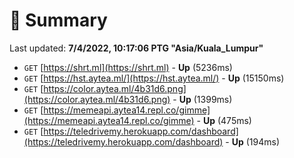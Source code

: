 # 📖 Summary
Last updated: **7/4/2022, 10:17:06 PTG "Asia/Kuala_Lumpur"**

- `GET` [https://shrt.ml](https://shrt.ml) - **Up** (5236ms)
- `GET` [https://hst.aytea.ml/](https://hst.aytea.ml/) - **Up** (15150ms)
- `GET` [https://color.aytea.ml/4b31d6.png](https://color.aytea.ml/4b31d6.png) - **Up** (1399ms)
- `GET` [https://memeapi.aytea14.repl.co/gimme](https://memeapi.aytea14.repl.co/gimme) - **Up** (475ms)
- `GET` [https://teledrivemy.herokuapp.com/dashboard](https://teledrivemy.herokuapp.com/dashboard) - **Up** (194ms)
